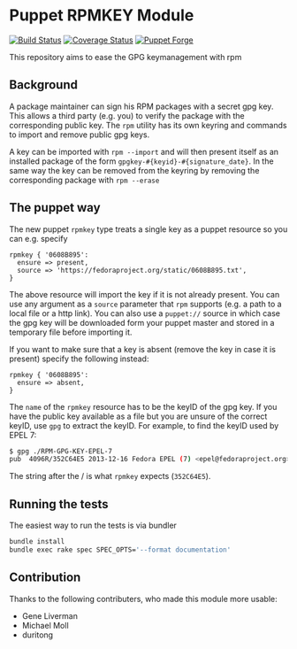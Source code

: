 Puppet RPMKEY Module
====================

[![Build Status](https://travis-ci.org/stschulte/puppet-rpmkey.png?branch=master)](https://travis-ci.org/stschulte/puppet-rpmkey)
[![Coverage Status](https://coveralls.io/repos/stschulte/puppet-rpmkey/badge.svg)](https://coveralls.io/r/stschulte/puppet-rpmkey)
[![Puppet Forge](https://img.shields.io/puppetforge/v/stschulte/rpmkey.svg)](https://forge.puppetlabs.com/stschulte/rpmkey)

This repository aims to ease the GPG keymanagement with rpm

Background
----------

A package maintainer can sign his RPM packages with a secret gpg key.  This
allows a third party (e.g. you) to verify the package with the corresponding
public key. The `rpm` utility has its own keyring and commands to import and
remove public gpg keys.

A key can be imported with `rpm --import` and will then present itself as an
installed package of the form `gpgkey-#{keyid}-#{signature_date}`. In the same
way the key can be removed from the keyring by removing the corresponding
package with `rpm --erase`

The puppet way
--------------

The new puppet `rpmkey` type treats a single key as a puppet resource so you
can e.g. specify

```puppet
rpmkey { '0608B895':
  ensure => present,
  source => 'https://fedoraproject.org/static/0608B895.txt',
}
```

The above resource will import the key if it is not already present. You can
use any argument as a `source` parameter that `rpm` supports (e.g. a path
to a local file or a http link). You can also use a `puppet://` source in
which case the gpg key will be downloaded form your puppet master and
stored in a temporary file before importing it.

If you want to make sure that a key is absent (remove the key in case it is
present) specify the following instead:

```puppet
rpmkey { '0608B895':
  ensure => absent,
}
```

The `name` of the `rpmkey` resource has to be the keyID of the gpg key.  If
you have the public key available as a file but you are unsure of the correct
keyID, use `gpg` to extract the keyID.  For example, to find the keyID used
by EPEL 7:

```bash
$ gpg ./RPM-GPG-KEY-EPEL-7
pub  4096R/352C64E5 2013-12-16 Fedora EPEL (7) <epel@fedoraproject.org>
```

The string after the / is what `rpmkey` expects (`352C64E5`).

Running the tests
-----------------

The easiest way to run the tests is via bundler

```bash
bundle install
bundle exec rake spec SPEC_OPTS='--format documentation'
```

Contribution
------------

Thanks to the following contributers, who made this module more usable:

* Gene Liverman
* Michael Moll
* duritong
